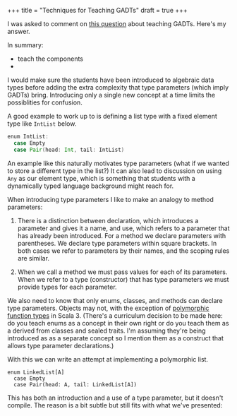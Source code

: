 +++
title = "Techniques for Teaching GADTs"
draft = true
+++

I was asked to comment on [this question][question] about teaching GADTs. Here's my answer. 

In summary:

- teach the components
- 

<!-- more -->

I would make sure the students have been introduced to algebraic data types before adding the extra complexity that type parameters (which imply GADTs) bring. Introducing only a single new concept at a time limits the possiblities for confusion.

A good example to work up to is defining a list type with a fixed element type like `IntList` below.

```scala
enum IntList:
  case Empty
  case Pair(head: Int, tail: IntList)
```

An example like this naturally motivates type parameters (what if we wanted to store a different type in the list?) It can also lead to discussion on using `Any` as our element type, which is something that students with a dynamically typed language background might reach for.

When introducing type parameters I like to make an analogy to method parameters:

1. There is a distinction between declaration, which introduces a parameter and gives it a name, and use, which refers to a parameter that has already been introduced. For a method we declare parameters with parentheses. We declare type parameters within square brackets. In both cases we refer to parameters by their names, and the scoping rules are similar.

2. When we call a method we must pass values for each of its parameters. When we refer to a type (constructor) that has type parameters we must provide types for each parameter.

We also need to know that only enums, classes, and methods can declare type parameters. Objects may not, with the exception of [polymorphic function types][polymorphic-function-types] in Scala 3. (There's a curriculum decision to be made here: do you teach enums as a concept in their own right or do you teach them as a derived from classes and sealed traits. I'm assuming they're being introduced as as a separate concept so I mention them as a construct that allows type parameter declarations.)

With this we can write an attempt at implementing a polymorphic list.

```
enum LinkedList[A]
  case Empty
  case Pair(head: A, tail: LinkedList[A])
```

This has both an introduction and a use of a type parameter, but it doesn't compile. The reason is a bit subtle but still fits with what we've presented: 


[question]: https://contributors.scala-lang.org/t/teaching-beginners-simple-gadts-without-introducing-variance/4893
[polymorphic-function-types]: https://dotty.epfl.ch/docs/reference/new-types/polymorphic-function-types.html
